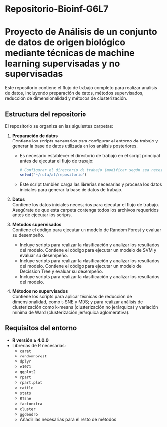 # Repositorio-Bioinf-G6L7

# Proyecto de Análisis de un conjunto de datos de origen biológico mediante técnicas de machine learning supervisadas y no supervisadas 

Este repositorio contiene el flujo de trabajo completo para realizar análisis de datos, incluyendo preparación de datos, métodos supervisados, reducción de dimensionalidad y métodos de clusterización. 

## Estructura del repositorio

El repositorio se organiza en las siguientes carpetas:

1. **Preparación de datos**  
   Contiene los scripts necesarios para configurar el entorno de trabajo y generar la base de datos utilizada en los análisis posteriores.  
   - Es necesario establecer el directorio de trabajo en el script principal antes de ejecutar el flujo de trabajo:
     ```R
     # Configurar el directorio de trabajo (modificar según sea necesario)
     setwd("~/ruta/al/repositorio")
     ```
   - Este script también carga las librerías necesarias y procesa los datos iniciales para generar la base de datos de trabajo.

2. **Datos**  
   Contiene los datos iniciales necesarios para ejecutar el flujo de trabajo. Asegúrate de que esta carpeta contenga todos los archivos requeridos antes de ejecutar los scripts.

3. **Métodos supervisados**  
   Contiene el código para ejecutar un modelo de Random Forest y evaluar su desempeño.  
   - Incluye scripts para realizar la clasificación y analizar los resultados del modelo.
   Contiene el código para ejecutar un modelo de SVM y evaluar su desempeño.  
   - Incluye scripts para realizar la clasificación y analizar los resultados del modelo.
   Contiene el código para ejecutar un modelo de Decission Tree y evaluar su desempeño.  
   - Incluye scripts para realizar la clasificación y analizar los resultados del modelo.
   

4. **Métodos no supervisados**  
   Contiene los scripts para aplicar técnicas de reducción de dimensionalidad, como t-SNE y MDS; y para realizar análisis de clusterización como k-means (clusterización no jerárquica) y variación mínima de Ward (clusterización jerárquica aglomerativa).

## Requisitos del entorno

- **R versión ≥ 4.0.0**  
- Librerías de R necesarias:
  - `caret`
  - `randomForest`
  - `dplyr`
  - `e1071`
  - `ggplot2`
  - `rpart`
  - `rpart.plot`
  - `rattle`
  - `stats`
  - `RTsne`
  - `factoextra`
  - `cluster`
  - `ggdendro`
  - Añadir las necesarias para el resto de métodos


